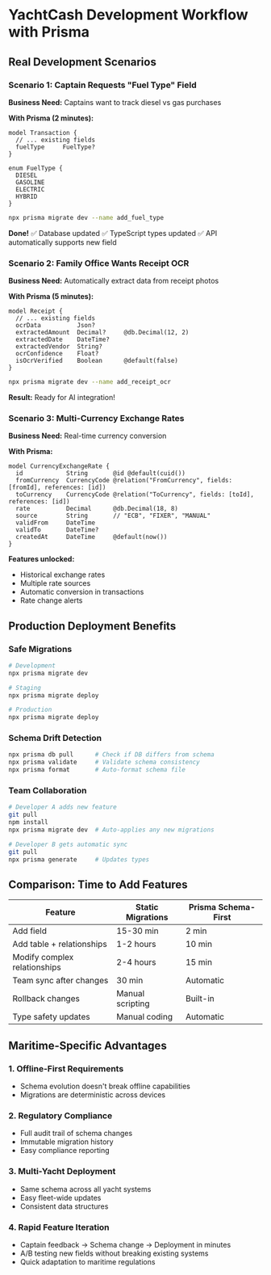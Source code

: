 # YachtCash Development Workflow with Prisma

## Real Development Scenarios

### Scenario 1: Captain Requests "Fuel Type" Field
**Business Need:** Captains want to track diesel vs gas purchases

**With Prisma (2 minutes):**
```prisma
model Transaction {
  // ... existing fields
  fuelType     FuelType?
}

enum FuelType {
  DIESEL
  GASOLINE  
  ELECTRIC
  HYBRID
}
```

```bash
npx prisma migrate dev --name add_fuel_type
```

**Done!** ✅ Database updated ✅ TypeScript types updated ✅ API automatically supports new field

### Scenario 2: Family Office Wants Receipt OCR
**Business Need:** Automatically extract data from receipt photos

**With Prisma (5 minutes):**
```prisma
model Receipt {
  // ... existing fields
  ocrData          Json?
  extractedAmount  Decimal?     @db.Decimal(12, 2)
  extractedDate    DateTime?
  extractedVendor  String?
  ocrConfidence    Float?
  isOcrVerified    Boolean      @default(false)
}
```

```bash
npx prisma migrate dev --name add_receipt_ocr
```

**Result:** Ready for AI integration!

### Scenario 3: Multi-Currency Exchange Rates
**Business Need:** Real-time currency conversion

**With Prisma:**
```prisma
model CurrencyExchangeRate {
  id            String       @id @default(cuid())
  fromCurrency  CurrencyCode @relation("FromCurrency", fields: [fromId], references: [id])
  toCurrency    CurrencyCode @relation("ToCurrency", fields: [toId], references: [id])
  rate          Decimal      @db.Decimal(18, 8)
  source        String       // "ECB", "FIXER", "MANUAL"
  validFrom     DateTime
  validTo       DateTime?
  createdAt     DateTime     @default(now())
}
```

**Features unlocked:**
- Historical exchange rates  
- Multiple rate sources
- Automatic conversion in transactions
- Rate change alerts

## Production Deployment Benefits

### Safe Migrations
```bash
# Development
npx prisma migrate dev

# Staging  
npx prisma migrate deploy

# Production
npx prisma migrate deploy
```

### Schema Drift Detection
```bash
npx prisma db pull      # Check if DB differs from schema
npx prisma validate     # Validate schema consistency  
npx prisma format       # Auto-format schema file
```

### Team Collaboration
```bash
# Developer A adds new feature
git pull
npm install
npx prisma migrate dev  # Auto-applies any new migrations

# Developer B gets automatic sync
git pull  
npx prisma generate     # Updates types
```

## Comparison: Time to Add Features

| Feature | Static Migrations | Prisma Schema-First |
|---------|------------------|-------------------|
| Add field | 15-30 min | 2 min |
| Add table + relationships | 1-2 hours | 10 min |
| Modify complex relationships | 2-4 hours | 15 min |
| Team sync after changes | 30 min | Automatic |
| Rollback changes | Manual scripting | Built-in |
| Type safety updates | Manual coding | Automatic |

## Maritime-Specific Advantages

### 1. **Offline-First Requirements**
- Schema evolution doesn't break offline capabilities
- Migrations are deterministic across devices

### 2. **Regulatory Compliance**  
- Full audit trail of schema changes
- Immutable migration history
- Easy compliance reporting

### 3. **Multi-Yacht Deployment**
- Same schema across all yacht systems
- Easy fleet-wide updates
- Consistent data structures

### 4. **Rapid Feature Iteration**
- Captain feedback → Schema change → Deployment in minutes
- A/B testing new fields without breaking existing systems
- Quick adaptation to maritime regulations 